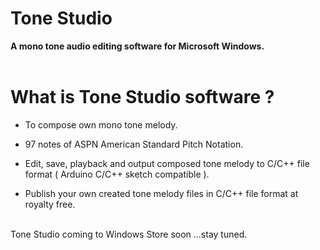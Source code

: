 # Tone Studio
**A mono tone audio editing software for Microsoft Windows.**
<br><br/>

# What is Tone Studio software ?
- To compose own mono tone melody.

- 97 notes of ASPN American Standard Pitch Notation.

- Edit, save, playback and output composed tone melody to C/C++ file format ( Arduino C/C++ sketch compatible ).

- Publish your own created tone melody files in C/C++ file format at royalty free.
<br><br/>

Tone Studio coming to Windows Store soon ...stay tuned.
<br><br/>
